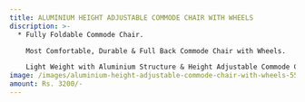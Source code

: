 ```yaml
---
title: ALUMINIUM HEIGHT ADJUSTABLE COMMODE CHAIR WITH WHEELS
discription: >-
  * Fully Foldable Commode Chair.

    Most Comfortable, Durable & Full Back Commode Chair with Wheels.

    Light Weight with Aluminium Structure & Height Adjustable Commode Chair with Wheels.
image: /images/aluminium-height-adjustable-commode-chair-with-wheels-550x550h-550x550.jpg
amount: Rs. 3200/-
---
```

